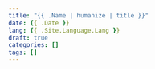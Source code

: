 ```yaml
---
title: "{{ .Name | humanize | title }}"
date: {{ .Date }}
lang: {{ .Site.Language.Lang }}
draft: true
categories: []
tags: []
---
```


<!--more-->
